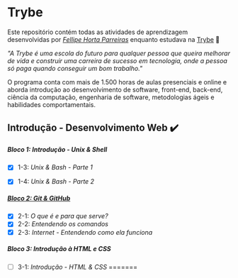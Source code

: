 # Trybe

Este repositório contém todas as atividades de aprendizagem desenvolvidas por _[Fellipe Horta Parreiras](https://www.linkedin.com/in/fellipeparreiras)_ enquanto estudava na [Trybe](https://www.betrybe.com/) :rocket:

_"A Trybe é uma escola do futuro para qualquer pessoa que queira melhorar de vida e construir uma carreira de sucesso em tecnologia, onde a pessoa só paga quando conseguir um bom trabalho."_

O programa conta com mais de 1.500 horas de aulas presenciais e online e aborda introdução ao desenvolvimento de software, front-end, back-end, ciência da computação, engenharia de software, metodologias ágeis e habilidades comportamentais.

## Introdução - Desenvolvimento Web ✔️

##### Bloco 1: Introdução - Unix & Shell

- [x] 1-3: _Unix & Bash - Parte 1_
- [x] 1-4: _Unix & Bash - Parte 2_


##### [Bloco 2: Git & GitHub](https://github.com/fhparreiras/trybe-exercicios/tree/master/trybe-exercicios/1-Fundamentos/bloco-02-git-github-e-internet)

- [x] 2-1: _O que é e para que serve?_
- [x] 2-2: _Entendendo os comandos_
- [x] 2-3: _Internet - Entendendo como ela funciona_

##### Bloco 3: Introdução à HTML e CSS

- [ ] 3-1: _Introdução - HTML & CSS_
=======

